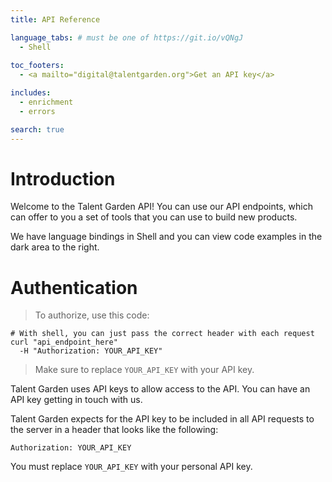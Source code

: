 ```yaml
---
title: API Reference

language_tabs: # must be one of https://git.io/vQNgJ
  - Shell
  
toc_footers:
  - <a mailto="digital@talentgarden.org">Get an API key</a>

includes:
  - enrichment
  - errors

search: true
---
```


# Introduction

Welcome to the Talent Garden API! You can use our API endpoints, which can offer to you a set of tools that you can use to build new products.

We have language bindings in Shell and you can view code examples in the dark area to the right.

# Authentication

> To authorize, use this code:

```shell
# With shell, you can just pass the correct header with each request
curl "api_endpoint_here"
  -H "Authorization: YOUR_API_KEY"
```

> Make sure to replace `YOUR_API_KEY` with your API key.

Talent Garden uses API keys to allow access to the API. You can have an API key <a mailto="digital@talentgarden.org">getting in touch with us</a>.

Talent Garden expects for the API key to be included in all API requests to the server in a header that looks like the following:

`Authorization: YOUR_API_KEY`

<aside class="notice">
You must replace <code>YOUR_API_KEY</code> with your personal API key.
</aside>

